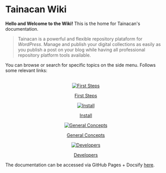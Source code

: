 # Tainacan Wiki

**Hello and Welcome to the Wiki!** This is the home for Tainacan's documentation.

> Tainacan is a powerful and flexible repository plataform for *WordPress*. Manage and publish your digital collections as easily as you publish a post on your blog while having all professional repository platform tools available. 

You can browse or search for specific topics on the side menu. Follows some relevant links:
<br>
<br>
<div class="home-row clearfix" style="text-align:center">
    <div class="home-col">
        <div class="panel home-panel">
<div class="panel-body">

[![First Steps](../_assets/images/Primeiros_passos.png ":no-zoom")](/getting-started)

</div>
<div class="panel-heading">

[First Steps](/getting-started)

</div>
        </div>
    </div>
    <div class="home-col">
        <div class="panel home-panel">
<div class="panel-body">

[![Install](../_assets/images/Instalacao_e_configuracoes.png ":no-zoom")](/install)

</div>
<div class="panel-heading">

[Install](/install)

</div>
        </div>
    </div>
    <div class="home-col">
        <div class="panel home-panel">
<div class="panel-body">

[![General Concepts](../_assets/images/Usando_a_plataforma.png ":no-zoom")](/general-concepts)

</div>
<div class="panel-heading">

[General Concepts](/general-concepts)

</div>
        </div>
    </div>
    <div class="home-col">
        <div class="panel home-panel">
<div class="panel-body">

[![Developers](../_assets/images/Para_desenvolvedores.png ":no-zoom")](/dev/)

</div>
<div class="panel-heading">
            
[Developers](/dev/)
            
</div>
        </div>
    </div>
</div>

The documentation can be accessed via GitHub Pages + Docsify [here](/).

